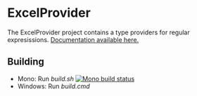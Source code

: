 ExcelProvider
=============

The ExcelProvider project contains a type providers for regular expresissions. <a href="http://fsprojects.github.io/ExcelProvider" target="_blank">Documentation available here.</a>

## Building

* Mono: Run *build.sh*  [![Mono build status](https://travis-ci.org/fsprojects/ExcelProvider.png)](https://travis-ci.org/fsprojects/ExcelProvider)
* Windows: Run *build.cmd* 
